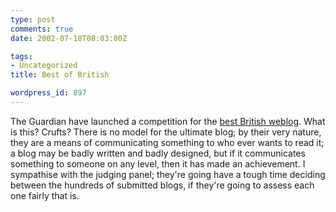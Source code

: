 ```yaml
---
type: post
comments: true
date: 2002-07-18T08:03:00Z

tags:
- Uncategorized
title: Best of British

wordpress_id: 897
---
```


The Guardian have launched a competition for the [best British weblog](http://www.guardian.co.uk/weblog/bestbritishblog/0,12252,756320,00.html). What is this? Crufts? There is no model for the ultimate blog; by their very nature, they are a means of communicating something to who ever wants to read it; a blog may be badly written and badly designed, but if it communicates something to someone on any level, then it has made an achievement. I sympathise with the judging panel; they're going have a tough time deciding between the hundreds of submitted blogs, if they're going to assess each one fairly that is.
